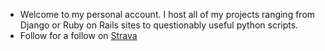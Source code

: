 - Welcome to my personal account.  I host all of my projects ranging from Django or Ruby on Rails sites to questionably useful python scripts. 
- Follow for a follow on [Strava](https://www.strava.com/athletes/24745709)
